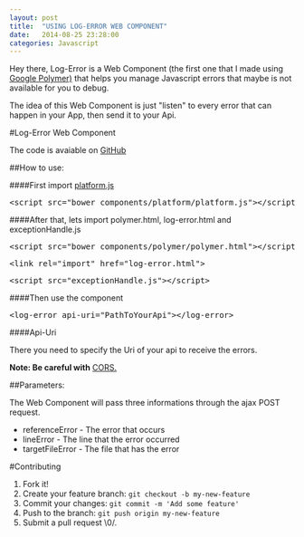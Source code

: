 ```yaml
---
layout: post
title:  "USING LOG-ERROR WEB COMPONENT"
date:   2014-08-25 23:28:00
categories: Javascript
---
```



Hey there, Log-Error is a Web Component (the first one that I made using <a href='http://www.polymer-project.org/' target='_blank'>Google Polymer)</a> that helps you manage 
Javascript errors that maybe is not available for you to debug.

The idea of this Web Component is just "listen" to every error that can happen in your App, then send it to your Api.

#Log-Error Web Component

The code is avaiable on <a href='https://github.com/renancarvalho/log-error' target='_blank'>GitHub</a>

##How to use:

####First import <a href='http://www.polymer-project.org/docs/start/platform.html' target='_blank'>platform.js</a>

<pre><span class="nt">&lt;script </span><span class="na">src=</span><span class="s">"bower_components/platform/platform.js"</span><span class="nt">&gt;&lt;/script&gt;</span>
</pre>


####After that, lets import polymer.html, log-error.html and exceptionHandle.js

<pre><span class="nt">&lt;script </span><span class="na">src=</span><span class="s">"bower_components/polymer/polymer.html"</span><span class="nt">&gt;&lt;/script&gt;</span>
</pre>

<pre><span class="nt">&lt;link</span> <span class="na">rel=</span><span class="s">"import"</span> <span class="na">href=</span><span class="s">"log-error.html"</span><span class="nt">&gt;</span>
</pre>

<pre><span class="nt">&lt;script </span><span class="na">src=</span><span class="s">"exceptionHandle.js"</span><span class="nt">&gt;&lt;/script&gt;</span>
</pre>


####Then use the component

<pre><span class="nt">&lt;log-error</span> <span class="na">api-uri=</span><span class="s">"PathToYourApi"</span><span class="nt">&gt;&lt;/log-error&gt;</span>
</pre>


####Api-Uri

There you need to specify the Uri of your api to receive the errors.

**Note: Be careful with** <a href='http://www.html5rocks.com/en/tutorials/cors' target='_blank'>CORS.</a>

##Parameters:

The Web Component will pass three informations through the ajax POST request.

- referenceError - The error that occurs
- lineError - The line that the error occurred
- targetFileError - The file that has the error




#Contributing

<ol class="task-list">
<li>Fork it!</li>
<li>Create your feature branch: <code>git checkout -b my-new-feature</code>
</li>
<li>Commit your changes: <code>git commit -m 'Add some feature'</code>
</li>
<li>Push to the branch: <code>git push origin my-new-feature</code>
</li>
<li>Submit a pull request \0/.</li>
</ol>






